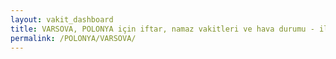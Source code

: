```yaml
---
layout: vakit_dashboard
title: VARSOVA, POLONYA için iftar, namaz vakitleri ve hava durumu - ilçe/eyalet seç
permalink: /POLONYA/VARSOVA/
---
```


<script type="text/javascript">
  var GLOBAL_COUNTRY = 'POLONYA';
  var GLOBAL_CITY = 'VARSOVA';
  var GLOBAL_STATE = '';
  var lat = 72;
  var lon = 21;
</script>
